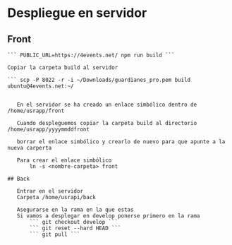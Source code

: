 
# Despliegue en servidor

## Front 

    ``` PUBLIC_URL=https://4events.net/ npm run build ```

    Copiar la carpeta build al servidor
    
    ``` scp -P 8022 -r -i ~/Downloads/guardianes_pro.pem build ubuntu@4events.net:~/
 ```

    En el servidor se ha creado un enlace simbólico dentro de /home/usrapp/front

    Cuando despleguemos copiar la carpeta build al directorio /home/usrapp/yyyymmddfront

    borrar el enlace simbólico y crearlo de nuevo para que apunte a la nueva carperta

    Para crear el enlace simbólico 
        ln -s <nombre-carpeta> front

## Back

    Entrar en el servidor
    Carpeta /home/usrapi/back

    Asegurarse en la rama en la que estas
    Si vamos a desplegar en develop ponerse primero en la rama 
        ``` git checkout develop ```
        ``` git reset --hard HEAD ```
        ``` git pull ```
    



    